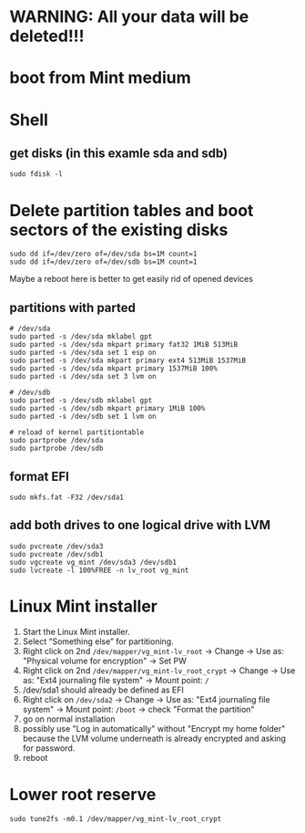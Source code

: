 # WARNING: All your data will be deleted!!!

# boot from Mint medium

# Shell

## get disks (in this examle sda and sdb)
```
sudo fdisk -l
```
# Delete partition tables and boot sectors of the existing disks
```
sudo dd if=/dev/zero of=/dev/sda bs=1M count=1
sudo dd if=/dev/zero of=/dev/sdb bs=1M count=1
```
Maybe a reboot here is better to get easily rid of opened devices
## partitions with parted
```
# /dev/sda
sudo parted -s /dev/sda mklabel gpt
sudo parted -s /dev/sda mkpart primary fat32 1MiB 513MiB
sudo parted -s /dev/sda set 1 esp on
sudo parted -s /dev/sda mkpart primary ext4 513MiB 1537MiB
sudo parted -s /dev/sda mkpart primary 1537MiB 100%
sudo parted -s /dev/sda set 3 lvm on

# /dev/sdb
sudo parted -s /dev/sdb mklabel gpt
sudo parted -s /dev/sdb mkpart primary 1MiB 100%
sudo parted -s /dev/sdb set 1 lvm on

# reload of kernel partitiontable
sudo partprobe /dev/sda
sudo partprobe /dev/sdb
```

## format EFI
```
sudo mkfs.fat -F32 /dev/sda1
```
## add both drives to one logical drive with LVM
```
sudo pvcreate /dev/sda3
sudo pvcreate /dev/sdb1
sudo vgcreate vg_mint /dev/sda3 /dev/sdb1
sudo lvcreate -l 100%FREE -n lv_root vg_mint
```
# Linux Mint installer
1. Start the Linux Mint installer.
2. Select “Something else” for partitioning.
3. Right click on 2nd `/dev/mapper/vg_mint-lv_root` -> Change -> Use as: "Physical volume for encryption" -> Set PW
4. Right click on 2nd `/dev/mapper/vg_mint-lv_root_crypt` -> Change -> Use as: "Ext4 journaling file system" -> Mount point: `/`
5. /dev/sda1 should already be defined as EFI
6. Right click on `/dev/sda2` -> Change -> Use as: "Ext4 journaling file system" -> Mount point: `/boot` -> check "Format the partition"
7. go on normal installation
8. possibly use "Log in automatically" without "Encrypt my home folder" because the LVM volume underneath is already encrypted and asking for password.
10. reboot

# Lower root reserve
```
sudo tune2fs -m0.1 /dev/mapper/vg_mint-lv_root_crypt
```
